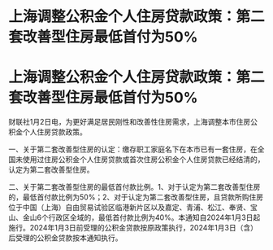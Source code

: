 # 上海调整公积金个人住房贷款政策：第二套改善型住房最低首付为50%

# 上海调整公积金个人住房贷款政策：第二套改善型住房最低首付为50%

财联社1月2日电，为更好满足居民刚性和改善性住房需求，上海调整本市住房公积金个人住房贷款政策。

一、关于第二套改善型住房的认定：缴存职工家庭名下在本市已有一套住房，在全国未使用过住房公积金个人住房贷款或首次住房公积金个人住房贷款已经结清的，认定为第二套改善型住房。

二、关于第二套改善型住房的最低首付款比例。1、对于认定为第二套改善型住房的，最低首付款比例为50%；2、对于认定为第二套改善型住房，且贷款所购住房位于中国（上海）自由贸易试验区临港新片区以及嘉定、青浦、松江、奉贤、宝山、金山6个行政区全域的，最低首付款比例为40%。本通知自2024年1月3日起施行。2024年1月3日前受理的公积金贷款按原政策执行，2024年1月3日（含）后受理的公积金贷款按本通知执行。

